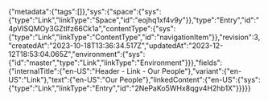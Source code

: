 {"metadata":{"tags":[]},"sys":{"space":{"sys":{"type":"Link","linkType":"Space","id":"eojhq1xf4v9y"}},"type":"Entry","id":"4pVISQMOy3GZtIfz66Ck1a","contentType":{"sys":{"type":"Link","linkType":"ContentType","id":"navigationItem"}},"revision":3,"createdAt":"2023-10-18T13:36:34.517Z","updatedAt":"2023-12-12T18:53:04.065Z","environment":{"sys":{"id":"master","type":"Link","linkType":"Environment"}}},"fields":{"internalTitle":{"en-US":"Header - Link - Our People"},"variant":{"en-US":"Link"},"text":{"en-US":"Our People"},"linkedContent":{"en-US":{"sys":{"type":"Link","linkType":"Entry","id":"2NePaKo5WHx8qgv4H2hb1X"}}}}}